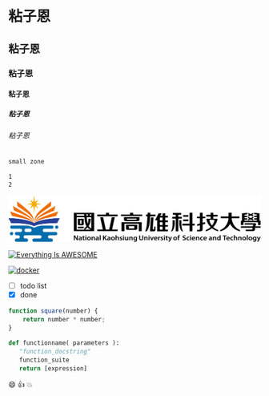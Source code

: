 # 粘子恩
## 粘子恩
### 粘子恩
#### 粘子恩
##### 粘子恩
###### 粘子恩

`small zone`

```big zone
1
2
```

![NKUST](nkust.png 'nkust')

[![Everything Is AWESOME](https://img.youtube.com/vi/StTqXEQ2l-Y/0.jpg)](https://www.youtube.com/watch?v=StTqXEQ2l-Y "Everything Is AWESOME")

[![docker](https://img.youtube.com/vi/sSm2dRarhPo/0.jpg)](https://www.youtube.com/watch?v=sSm2dRarhPo "Testing Docekr")

- [ ] todo list
- [x] done

```javascript
function square(number) {
    return number * number;
}
```

```python
def functionname( parameters ):
   "function_docstring"
   function_suite
   return [expression]
```

:smile:
:thumbsup:
:collision:
